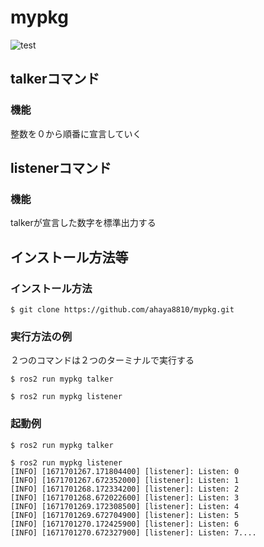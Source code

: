 # mypkg

![test](https://github.com/ahaya8810/mypkg/actions/workflows/test.yml/badge.svg)


## talkerコマンド

### 機能

整数を０から順番に宣言していく

## listenerコマンド

### 機能

talkerが宣言した数字を標準出力する

## インストール方法等

### インストール方法
```
$ git clone https://github.com/ahaya8810/mypkg.git
```
### 実行方法の例

２つのコマンドは２つのターミナルで実行する

```
$ ros2 run mypkg talker
```
```
$ ros2 run mypkg listener
```
### 起動例
```
$ ros2 run mypkg talker
```
```
$ ros2 run mypkg listener
[INFO] [1671701267.171804400] [listener]: Listen: 0
[INFO] [1671701267.672352000] [listener]: Listen: 1
[INFO] [1671701268.172334200] [listener]: Listen: 2
[INFO] [1671701268.672022600] [listener]: Listen: 3
[INFO] [1671701269.172308500] [listener]: Listen: 4
[INFO] [1671701269.672704900] [listener]: Listen: 5
[INFO] [1671701270.172425900] [listener]: Listen: 6
[INFO] [1671701270.672327900] [listener]: Listen: 7....
```
